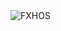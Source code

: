 <div align="justify">
<picture>
    <source media="(prefers-color-scheme: dark)" srcset="https://i.ibb.co/HL9dpL32/output-gif.gif">
    <source media="(prefers-color-scheme: light)" srcset="https://i.ibb.co/HL9dpL32/output-gif.gif">
    <img alt="FXHOS" src="https://i.ibb.co/HL9dpL32/output-gif.gif">
</picture>
</div>